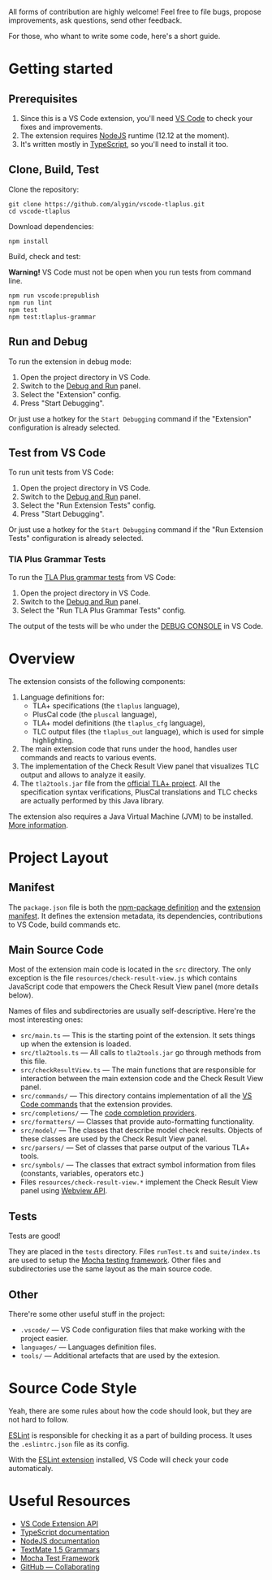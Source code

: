All forms of contribution are highly welcome! Feel free to file bugs, propose improvements, ask questions, send other feedback.

For those, who whant to write some code, here's a short guide.

# Getting started

## Prerequisites

1. Since this is a VS Code extension, you'll need [VS Code](https://code.visualstudio.com/) to check your fixes and improvements.
2. The extension requires [NodeJS](https://nodejs.org/en/) runtime (12.12 at the moment).
3. It's written mostly in [TypeScript](https://www.typescriptlang.org), so you'll need to install it too.

## Clone, Build, Test

Clone the repository:

```
git clone https://github.com/alygin/vscode-tlaplus.git
cd vscode-tlaplus
```

Download dependencies:

```
npm install
```

Build, check and test:

**Warning!** VS Code must not be open when you run tests from command line.

```
npm run vscode:prepublish
npm run lint
npm test
npm test:tlaplus-grammar
```

## Run and Debug

To run the extension in debug mode:

1. Open the project directory in VS Code.
2. Switch to the [Debug and Run](https://code.visualstudio.com/docs/editor/debugging) panel.
3. Select the "Extension" config.
4. Press "Start Debugging".

Or just use a hotkey for the `Start Debugging` command if the "Extension" configuration is already selected.

## Test from VS Code

To run unit tests from VS Code:

1. Open the project directory in VS Code.
2. Switch to the [Debug and Run](https://code.visualstudio.com/docs/editor/debugging) panel.
3. Select the "Run Extension Tests" config.
4. Press "Start Debugging".

Or just use a hotkey for the `Start Debugging` command if the "Run Extension Tests" configuration is already selected.

### TlA Plus Grammar Tests
To run the [TLA Plus grammar tests](./tests/GrammarTests.md) from VS Code:
1. Open the project directory in VS Code.
2. Switch to the [Debug and Run](https://code.visualstudio.com/docs/editor/debugging) panel.
3. Select the "Run TLA Plus Grammar Tests" config.

The output of the tests will be who under the [DEBUG CONSOLE](https://code.visualstudio.com/docs/editor/debugging) in VS Code.

# Overview

The extension consists of the following components:

1. Language definitions for:
   - TLA+ specifications (the `tlaplus` language),
   - PlusCal code (the `pluscal` language),
   - TLA+ model definitions (the `tlaplus_cfg` language),
   - TLC output files (the `tlaplus_out` language), which is used for simple highlighting.
2. The main extension code that runs under the hood, handles user commands and reacts to various events.
3. The implementation of the Check Result View panel that visualizes TLC output and allows to analyze it easily.
4. The `tla2tools.jar` file from the [official TLA+ project](https://github.com/tlaplus/tlaplus). All the specification syntax verifications, PlusCal translations and TLC checks are actually performed by this Java library.

The extension also requires a Java Virtual Machine (JVM) to be installed. [More information](https://github.com/alygin/vscode-tlaplus/wiki/Installing-Java).

# Project Layout

## Manifest

The `package.json` file is both the [npm-package definition](https://docs.npmjs.com/creating-a-package-json-file) and the [extension manifest](https://code.visualstudio.com/api/get-started/extension-anatomy#extension-manifest). It defines the extension metadata, its dependencies, contributions to VS Code, build commands etc.

## Main Source Code

Most of the extension main code is located in the `src` directory. The only exception is the file `resources/check-result-view.js` which contains JavaScript code that empowers the Check Result View panel (more details below).

Names of files and subdirectories are usually self-descriptive. Here're the most interesting ones:

- `src/main.ts` &mdash; This is the starting point of the extension. It sets things up when the extension is loaded.
- `src/tla2tools.ts` &mdash; All calls to `tla2tools.jar` go through methods from this file.
- `src/checkResultView.ts` &mdash; The main functions that are responsible for interaction between the main extension code and the Check Result View panel.
- `src/commands/` &mdash; This directory contains implementation of all the [VS Code commands](https://code.visualstudio.com/api/extension-guides/command) that the extension provides.
- `src/completions/` &mdash; The [code completion providers](https://code.visualstudio.com/api/references/vscode-api#CompletionItemProvider).
- `src/formatters/` &mdash; Classes that provide auto-formatting functionality.
- `src/model/` &mdash; The classes that describe model check results. Objects of these classes are used by the Check Result View panel.
- `src/parsers/` &mdash; Set of classes that parse output of the various TLA+ tools.
- `src/symbols/` &mdash; The classes that extract symbol information from files (constants, variables, operators etc.)
- Files `resources/check-result-view.*` implement the Check Result View panel using [Webview API](https://code.visualstudio.com/api/extension-guides/webview).

## Tests

Tests are good!

They are placed in the `tests` directory. Files `runTest.ts` and `suite/index.ts` are used to setup the [Mocha testing framework](https://mochajs.org). Other files and subdirectories use the same layout as the main source code.

## Other

There're some other useful stuff in the project:

- `.vscode/` &mdash; VS Code configuration files that make working with the project easier.
- `languages/` &mdash; Languages definition files.
- `tools/` &mdash; Additional artefacts that are used by the extesion.

# Source Code Style

Yeah, there are some rules about how the code should look, but they are not hard to follow.

[ESLint](https://eslint.org) is responsible for checking it as a part of building process. It uses the `.eslintrc.json` file as its config.

With the [ESLint extension](https://marketplace.visualstudio.com/items?itemName=dbaeumer.vscode-eslint) installed, VS Code will check your code automaticaly.

# Useful Resources

- [VS Code Extension API](https://code.visualstudio.com/api)
- [TypeScript documentation](https://www.typescriptlang.org/docs/home.html)
- [NodeJS documentation](https://nodejs.org/docs/latest-v8.x/api/)
- [TextMate 1.5 Grammars](https://macromates.com/manual/en/language_grammars)
- [Mocha Test Framework](https://mochajs.org)
- [GitHub &mdash; Collaborating](https://help.github.com/en/github/collaborating-with-issues-and-pull-requests)
